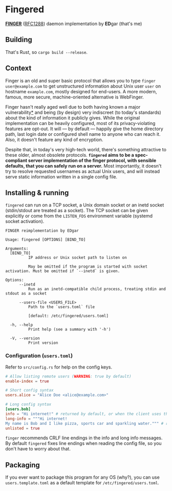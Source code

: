 # Fingered

**[FINGER](https://en.wikipedia.org/wiki/Finger_(protocol))** ([RFC1288](https://datatracker.ietf.org/doc/html/rfc1288)) daemon implementation by **ED**gar (that's me)

## Building

That's Rust, so `cargo build --release`.

## Context

Finger is an old and super basic protocol that allows you to type `finger user@example.com` to get unstructured information about Unix user `user` on hostname `example.com`, mostly designed for end-users. A more modern, famous, more secure, machine-oriented alternative is WebFinger.

Finger hasn't really aged well due to both having known a major vulnerability[*](https://en.wikipedia.org/wiki/Morris_worm) and being (by design) very indiscreet (to today's standards) about the kind of information it publicly gives. While the original implementation can be heavily configured, most of its privacy-violating features are opt-out. It will — by default — happily give the home directory path, last login date or configured shell name to anyone who can reach it. Also, it doesn't feature any kind of encryption.

Despite that, in today's very high-tech world, there's something attractive to these older, almost obsolete protocols. **`fingered` aims to be a spec-compliant server implementation of the finger protocol, with sensible defaults, that you
can safely run on a server.** Most importantly, it doesn't try to resolve requested usernames as actual Unix users, and will instead serve static information written in a single config file.

## Installing & running

`fingered` can run on a TCP socket, a Unix domain socket or an inetd socket (stdin/stdout are treated as a socket). The TCP socket can be given explicitly or come from the `LISTEN_FDS` environment variable (systemd socket activation).

```
FINGER reimplementation by EDgar

Usage: fingered [OPTIONS] [BIND_TO]

Arguments:
  [BIND_TO]
          IP address or Unix socket path to listen on
          
          May be omitted if the program is started with socket activation. Must be omitted if `--inetd` is given.

Options:
      --inetd
          Run as an inetd-compatible child process, treating stdin and stdout as a socket

      --users-file <USERS_FILE>
          Path to the `users.toml` file
          
          [default: /etc/fingered/users.toml]

  -h, --help
          Print help (see a summary with '-h')

  -V, --version
          Print version
```

### Configuration (`users.toml`)

Refer to `src/config.rs` for help on the config keys.

```toml
# Allow listing remote users (WARNING: true by default)
enable-index = true

# Short config syntax
users.alice = "Alice Doe <alice@example.com>"

# Long config syntax
[users.bob]
info = "Hi internet!" # returned by default, or when the client uses the `-s` flag
long-info = """Hi internet!
My name is Bob and I like pizza, sports car and sparkling water.""" # returned when the client uses the `-l` flag
unlisted = true
```

`finger` recommends CRLF line endings in the info and long info messages. By default `fingered` fixes line endings when reading the config file, so you don't have to worry about that.

## Packaging

If you ever want to package this program for any OS (why?), you can use `users.template.toml` as a default template for `/etc/fingered/users.toml`.
